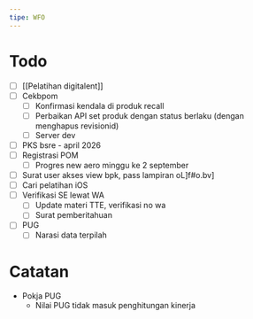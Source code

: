 ```yaml
---
tipe: WFO
---
```

# Todo
- [ ] [[Pelatihan digitalent]] 
- [ ] Cekbpom
	- [ ] Konfirmasi kendala di produk recall
	- [ ] Perbaikan API set produk dengan status berlaku (dengan menghapus revisionid)
	- [ ] Server dev
- [ ] PKS bsre - april 2026
- [ ] Registrasi POM
	- [ ] Progres new aero minggu ke 2 september
- [ ] Surat user akses view bpk, pass lampiran oL]f#o.bv]
- [ ] Cari pelatihan iOS
- [ ] Verifikasi SE lewat WA
	- [ ] Update materi TTE, verifikasi no wa
	- [ ] Surat pemberitahuan
- [ ] PUG
	- [ ] Narasi data terpilah
# Catatan
- Pokja PUG
	- Nilai PUG tidak masuk penghitungan kinerja